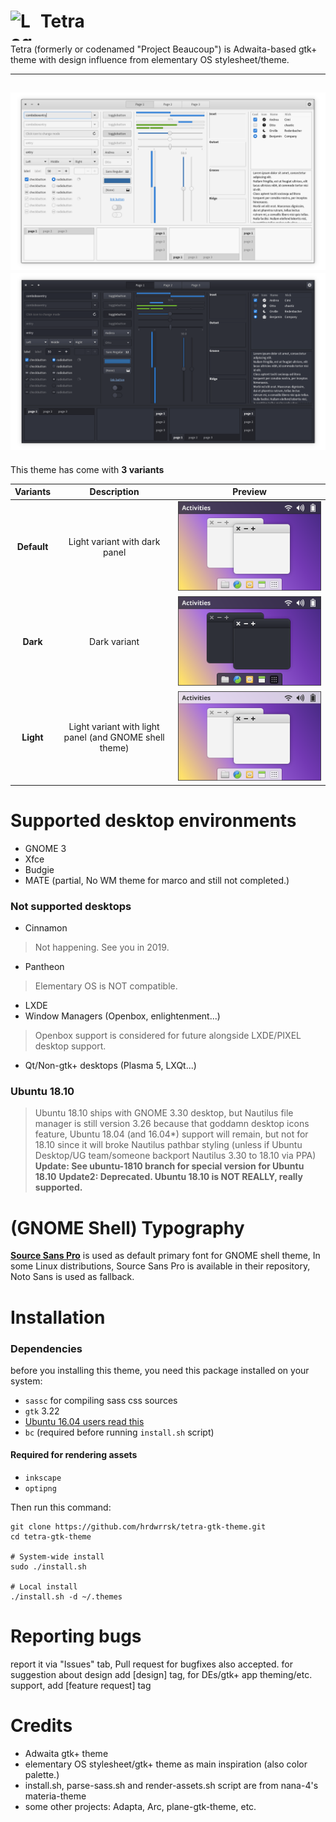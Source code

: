<img src="https://github.com/hrdwrrsk/tetra-gtk-theme/blob/master/data/logo.svg" alt="Logo" align="left" height="48" width="48"/> Tetra
======
Tetra (formerly or codenamed "Project Beaucoup") is Adwaita-based gtk+ theme with design influence from elementary OS stylesheet/theme.

-------------------
![Screenshot](/data/Screenshot.png)
![Screenshot](/data/Screenshot-dark.png)
-------------------
This theme has come with **3 variants**

**Variants** | **Description** | **Preview**
:-: | :-: | :-:
**Default** | Light variant with dark panel | ![Default](/data/variant-default.svg)
**Dark** | Dark variant | ![Dark](/data/variant-dark.svg)
**Light** | Light variant with light panel (and GNOME shell theme) | ![Light](/data/variant-light.svg)

# Supported desktop environments
- GNOME 3
- Xfce
- Budgie
- MATE (partial, No WM theme for marco and still not completed.)

### Not supported desktops
- Cinnamon
> Not happening. See you in 2019.
- Pantheon
> Elementary OS is NOT compatible.
- LXDE
- Window Managers (Openbox, enlightenment...)
> Openbox support is considered for future alongside LXDE/PIXEL desktop support.
- Qt/Non-gtk+ desktops (Plasma 5, LXQt...)


### Ubuntu 18.10
> Ubuntu 18.10 ships with GNOME 3.30 desktop, but Nautilus file manager is still version 3.26 because that goddamn desktop icons feature, Ubuntu 18.04 (and 16.04*) support will remain, but not for 18.10 since it will broke Nautilus pathbar styling (unless if Ubuntu Desktop/UG team/someone backport Nautilus 3.30 to 18.10 via PPA)
**Update: See ubuntu-1810 branch for special version for Ubuntu 18.10**
**Update2: Deprecated. Ubuntu 18.10 is NOT REALLY, really supported.**

# (GNOME Shell) Typography
[**Source Sans Pro**](https://github.com/adobe-fonts/source-sans-pro) is used as default primary font for GNOME shell theme, In some Linux distributions, Source Sans Pro is available in their repository, Noto Sans is used as fallback.

# Installation
### Dependencies
before you installing this theme, you need this package installed on your system:
- `sassc` for compiling sass css sources
- `gtk` 3.22
- [Ubuntu 16.04 users read this](https://github.com/hrdwrrsk/tetra-gtk-theme/wiki/Ubuntu-16.04-users-read-this)
- `bc` (required before running `install.sh` script)

#### Required for rendering assets
- `inkscape`
- `optipng`

Then run this command:

```
git clone https://github.com/hrdwrrsk/tetra-gtk-theme.git
cd tetra-gtk-theme

# System-wide install
sudo ./install.sh

# Local install
./install.sh -d ~/.themes
```

# Reporting bugs
report it via "Issues" tab, Pull request for bugfixes also accepted.
for suggestion about design add [design] tag, for DEs/gtk+ app theming/etc. support, add [feature request] tag

# Credits
- Adwaita gtk+ theme
- elementary OS stylesheet/gtk+ theme as main inspiration (also color palette.)
- install.sh, parse-sass.sh and render-assets.sh script are from nana-4's materia-theme
- some other projects: Adapta, Arc, plane-gtk-theme, etc.
